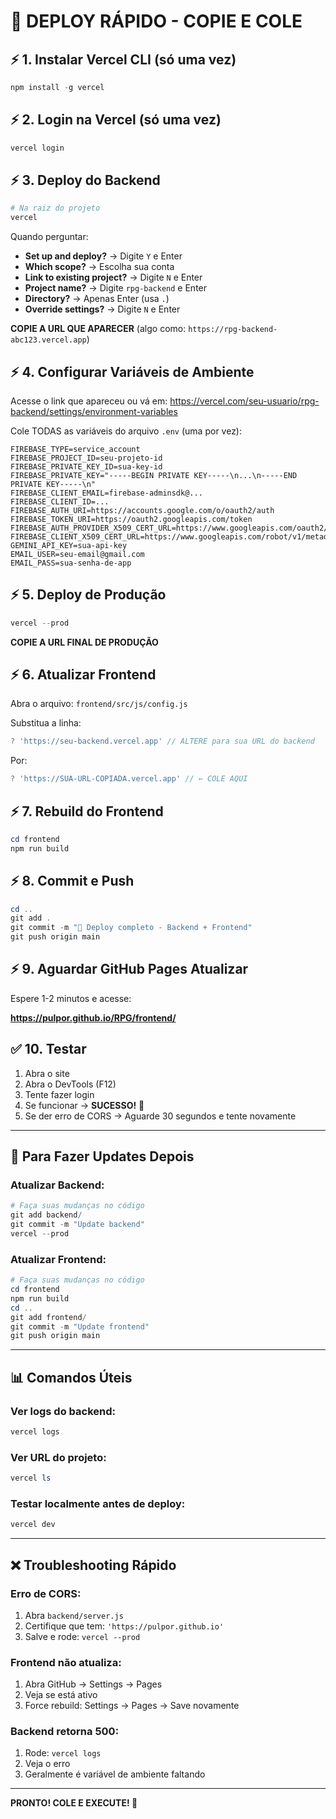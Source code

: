 # 🚀 DEPLOY RÁPIDO - COPIE E COLE

## ⚡ 1. Instalar Vercel CLI (só uma vez)

```powershell
npm install -g vercel
```

## ⚡ 2. Login na Vercel (só uma vez)

```powershell
vercel login
```

## ⚡ 3. Deploy do Backend

```powershell
# Na raiz do projeto
vercel
```

Quando perguntar:
- **Set up and deploy?** → Digite `Y` e Enter
- **Which scope?** → Escolha sua conta
- **Link to existing project?** → Digite `N` e Enter
- **Project name?** → Digite `rpg-backend` e Enter
- **Directory?** → Apenas Enter (usa `.`)
- **Override settings?** → Digite `N` e Enter

**COPIE A URL QUE APARECER** (algo como: `https://rpg-backend-abc123.vercel.app`)

## ⚡ 4. Configurar Variáveis de Ambiente

Acesse o link que apareceu ou vá em: https://vercel.com/seu-usuario/rpg-backend/settings/environment-variables

Cole TODAS as variáveis do arquivo `.env` (uma por vez):

```env
FIREBASE_TYPE=service_account
FIREBASE_PROJECT_ID=seu-projeto-id
FIREBASE_PRIVATE_KEY_ID=sua-key-id
FIREBASE_PRIVATE_KEY="-----BEGIN PRIVATE KEY-----\n...\n-----END PRIVATE KEY-----\n"
FIREBASE_CLIENT_EMAIL=firebase-adminsdk@...
FIREBASE_CLIENT_ID=...
FIREBASE_AUTH_URI=https://accounts.google.com/o/oauth2/auth
FIREBASE_TOKEN_URI=https://oauth2.googleapis.com/token
FIREBASE_AUTH_PROVIDER_X509_CERT_URL=https://www.googleapis.com/oauth2/v1/certs
FIREBASE_CLIENT_X509_CERT_URL=https://www.googleapis.com/robot/v1/metadata/x509/...
GEMINI_API_KEY=sua-api-key
EMAIL_USER=seu-email@gmail.com
EMAIL_PASS=sua-senha-de-app
```

## ⚡ 5. Deploy de Produção

```powershell
vercel --prod
```

**COPIE A URL FINAL DE PRODUÇÃO**

## ⚡ 6. Atualizar Frontend

Abra o arquivo: `frontend/src/js/config.js`

Substitua a linha:

```javascript
? 'https://seu-backend.vercel.app' // ALTERE para sua URL do backend
```

Por:

```javascript
? 'https://SUA-URL-COPIADA.vercel.app' // ← COLE AQUI
```

## ⚡ 7. Rebuild do Frontend

```powershell
cd frontend
npm run build
```

## ⚡ 8. Commit e Push

```powershell
cd ..
git add .
git commit -m "🚀 Deploy completo - Backend + Frontend"
git push origin main
```

## ⚡ 9. Aguardar GitHub Pages Atualizar

Espere 1-2 minutos e acesse:

**https://pulpor.github.io/RPG/frontend/**

## ✅ 10. Testar

1. Abra o site
2. Abra o DevTools (F12)
3. Tente fazer login
4. Se funcionar → **SUCESSO!** 🎉
5. Se der erro de CORS → Aguarde 30 segundos e tente novamente

---

## 🔄 Para Fazer Updates Depois

### Atualizar Backend:

```powershell
# Faça suas mudanças no código
git add backend/
git commit -m "Update backend"
vercel --prod
```

### Atualizar Frontend:

```powershell
# Faça suas mudanças no código
cd frontend
npm run build
cd ..
git add frontend/
git commit -m "Update frontend"
git push origin main
```

---

## 📊 Comandos Úteis

### Ver logs do backend:
```powershell
vercel logs
```

### Ver URL do projeto:
```powershell
vercel ls
```

### Testar localmente antes de deploy:
```powershell
vercel dev
```

---

## ❌ Troubleshooting Rápido

### Erro de CORS:
1. Abra `backend/server.js`
2. Certifique que tem: `'https://pulpor.github.io'`
3. Salve e rode: `vercel --prod`

### Frontend não atualiza:
1. Abra GitHub → Settings → Pages
2. Veja se está ativo
3. Force rebuild: Settings → Pages → Save novamente

### Backend retorna 500:
1. Rode: `vercel logs`
2. Veja o erro
3. Geralmente é variável de ambiente faltando

---

**PRONTO! COLE E EXECUTE! 🚀**
